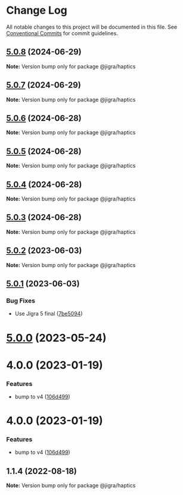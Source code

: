 # Change Log

All notable changes to this project will be documented in this file.
See [Conventional Commits](https://conventionalcommits.org) for commit guidelines.

## [5.0.8](https://github.com/familyjs/jigra-plugins/compare/@jigra/haptics@5.0.7...@jigra/haptics@5.0.8) (2024-06-29)

**Note:** Version bump only for package @jigra/haptics

## [5.0.7](https://github.com/familyjs/jigra-plugins/compare/@jigra/haptics@5.0.6...@jigra/haptics@5.0.7) (2024-06-29)

**Note:** Version bump only for package @jigra/haptics

## [5.0.6](https://github.com/familyjs/jigra-plugins/compare/@jigra/haptics@5.0.5...@jigra/haptics@5.0.6) (2024-06-28)

**Note:** Version bump only for package @jigra/haptics

## [5.0.5](https://github.com/familyjs/jigra-plugins/compare/@jigra/haptics@5.0.4...@jigra/haptics@5.0.5) (2024-06-28)

**Note:** Version bump only for package @jigra/haptics

## [5.0.4](https://github.com/familyjs/jigra-plugins/compare/@jigra/haptics@5.0.3...@jigra/haptics@5.0.4) (2024-06-28)

**Note:** Version bump only for package @jigra/haptics

## [5.0.3](https://github.com/familyjs/jigra-plugins/compare/@jigra/haptics@5.0.2...@jigra/haptics@5.0.3) (2024-06-28)

**Note:** Version bump only for package @jigra/haptics

## [5.0.2](https://github.com/familyjs/jigra-plugins/compare/@jigra/haptics@5.0.1...@jigra/haptics@5.0.2) (2023-06-03)

**Note:** Version bump only for package @jigra/haptics

## [5.0.1](https://github.com/familyjs/jigra-plugins/compare/@jigra/haptics@5.0.0...@jigra/haptics@5.0.1) (2023-06-03)

### Bug Fixes

- Use Jigra 5 final ([7be5094](https://github.com/familyjs/jigra-plugins/commit/7be509425c5cc9f21b1f9e78794b2c6b76ca7702))

# [5.0.0](https://github.com/familyjs/jigra-plugins/compare/@jigra/haptics@1.1.4...@jigra/haptics@5.0.0) (2023-05-24)

# 4.0.0 (2023-01-19)

### Features

- bump to v4 ([106d499](https://github.com/familyjs/jigra-plugins/commit/106d49991e82a0505a82571530b73fcda020e7e4))

# 4.0.0 (2023-01-19)

### Features

- bump to v4 ([106d499](https://github.com/navify/jigra-plugins/commit/106d49991e82a0505a82571530b73fcda020e7e4))

## 1.1.4 (2022-08-18)

**Note:** Version bump only for package @jigra/haptics
